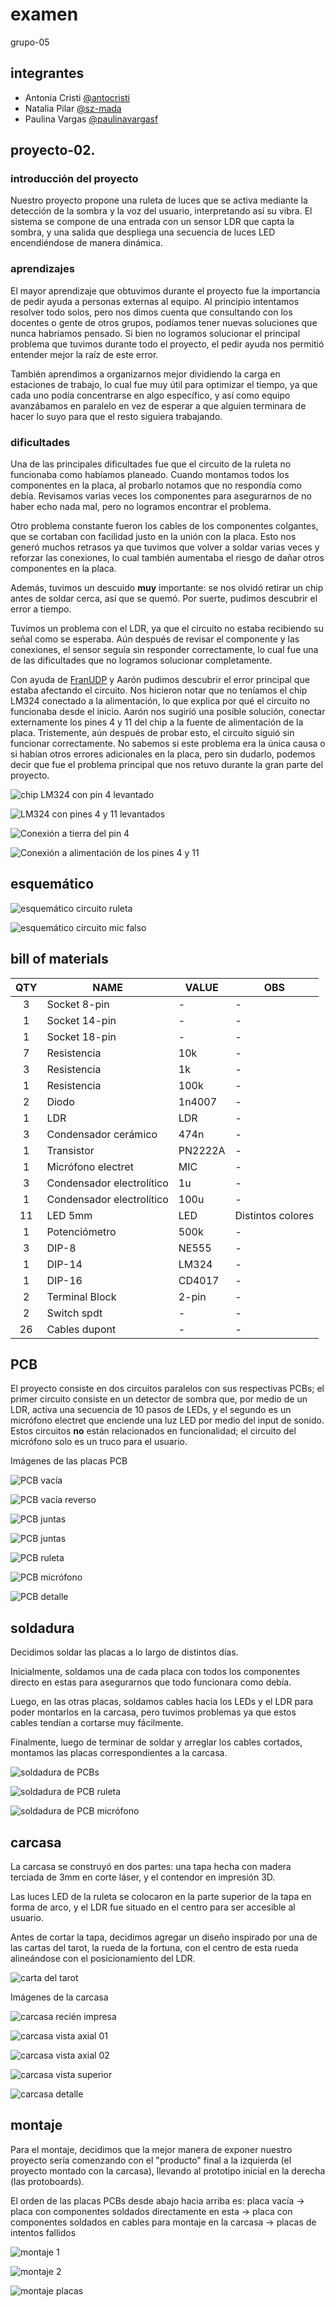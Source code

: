 # examen

grupo-05

## integrantes
  - Antonia Cristi [@antocristi](https://github.com/antocristi)
  - Natalia Pilar [@sz-mada](https://github.com/sz-mada)
  - Paulina Vargas [@paulinavargasf](https://github.com/paulinavargasf)

## proyecto-02.

### introducción del proyecto

Nuestro proyecto propone una ruleta de luces que se activa mediante la detección de la sombra y la voz del usuario, interpretando así su vibra. El sistema se compone de una entrada con un sensor LDR que capta la sombra, y una salida que despliega una secuencia de luces LED encendiéndose de manera dinámica.

### aprendizajes

El mayor aprendizaje que obtuvimos durante el proyecto fue la importancia de pedir ayuda a personas externas al equipo. Al principio intentamos resolver todo solos, pero nos dimos cuenta que consultando con los docentes o gente de otros grupos, podíamos tener nuevas soluciones que nunca habríamos pensado. Si bien no logramos solucionar el principal problema que tuvimos durante todo el proyecto, el pedir ayuda nos permitió entender mejor la raíz de este error.

También aprendimos a organizarnos mejor dividiendo la carga en estaciones de trabajo, lo cual fue muy útil para optimizar el tiempo, ya que cada uno podía concentrarse en algo específico, y así como equipo avanzábamos en paralelo en vez de esperar a que alguien terminara de hacer lo suyo para que el resto siguiera trabajando.

### dificultades

Una de las principales dificultades fue que el circuito de la ruleta no funcionaba como habíamos planeado. Cuando montamos todos los componentes en la placa, al probarlo notamos que no respondía como debía. Revisamos varias veces los componentes para asegurarnos de no haber echo nada mal, pero no logramos encontrar el problema.

Otro problema constante fueron los cables de los componentes colgantes, que se cortaban con facilidad justo en la unión con la placa. Esto nos generó muchos retrasos ya que tuvimos que volver a soldar varias veces y reforzar las conexiones, lo cual también aumentaba el riesgo de dañar otros componentes en la placa.

Además, tuvimos un descuido **muy** importante: se nos olvidó retirar un chip antes de soldar cerca, así que se quemó. Por suerte, pudimos descubrir el error a tiempo.

Tuvimos un problema con el LDR, ya que el circuito no estaba recibiendo su señal como se esperaba. Aún después de revisar el componente y las conexiones, el sensor seguía sin responder correctamente, lo cual fue una de las dificultades que no logramos solucionar completamente.

Con ayuda de [FranUDP](https://github.com/FranUDP) y Aarón pudimos descubrir el error principal que estaba afectando el circuito. Nos hicieron notar que no teníamos el chip LM324 conectado a la alimentación, lo que explica por qué el circuito no funcionaba desde el inicio. Aarón nos sugirió una posible solución, conectar externamente los pines 4 y 11 del chip a la fuente de alimentación de la placa. Tristemente, aún después de probar esto, el circuito siguió sin funcionar correctamente. No sabemos si este problema era la única causa o si habían otros errores adicionales en la placa, pero sin dudarlo, podemos decir que fue el problema principal que nos retuvo durante la gran parte del proyecto.

![chip LM324 con pin 4 levantado](./imagenes/procesos/proceso_01.jpg)

![LM324 con pines 4 y 11 levantados](./imagenes/procesos/proceso_02.jpg)

![Conexión a tierra del pin 4](./imagenes/procesos/proceso_03.jpg)

![Conexión a alimentación de los pines 4 y 11](./imagenes/procesos/proceso_04.jpg)

## esquemático

![esquemático circuito ruleta](./imagenes/procesos/esquematico_01.png)

![esquemático circuito mic falso](./imagenes/procesos/esquematico_02.png)

## bill of materials

|QTY|NAME|VALUE|OBS
|:-:|-|-|-
|3|Socket 8-pin|-|-
|1|Socket 14-pin|-|-
|1|Socket 18-pin|-|-
|7|Resistencia|10k|-
|3|Resistencia|1k|-
|1|Resistencia|100k|-
|2|Diodo|1n4007|-
|1|LDR|LDR|-
|3|Condensador cerámico|474n|-
|1|Transistor|PN2222A|-
|1|Micrófono electret|MIC|-
|3|Condensador electrolítico|1u|-
|1|Condensador electrolítico|100u|-
|11|LED 5mm|LED|Distintos colores
|1|Potenciómetro|500k|-
|3|DIP-8|NE555|-
|1|DIP-14|LM324|-
|1|DIP-16|CD4017|-
|2|Terminal Block|2-pin|-
|2|Switch spdt|-|-
|26|Cables dupont|-|-

## PCB

El proyecto consiste en dos circuitos paralelos con sus respectivas PCBs; el primer circuito consiste en un detector de sombra que, por medio de un LDR, activa una secuencia de 10 pasos de LEDs, y el segundo es un micrófono electret que enciende una luz LED por medio del input de sonido. Estos circuitos **no** están relacionados en funcionalidad; el circuito del micrófono solo es un truco para el usuario.

Imágenes de las placas PCB

![PCB vacía](./imagenes/pcb/tme-grupo05-pcb-registro01.JPG)

![PCB vacía reverso](./imagenes/pcb/tme-grupo05-pcb-registro03.JPG)

![PCB juntas](./imagenes/pcb/tme-grupo05-pcb-registro07.JPG)

![PCB juntas](./imagenes/pcb/tme-grupo05-pcb-registro08.JPG)

![PCB ruleta](./imagenes/pcb/tme-grupo05-pcb-registro04.JPG)

![PCB micrófono](./imagenes/pcb/tme-grupo05-pcb-registro10.JPG)

![PCB detalle](./imagenes/pcb/tme-grupo05-pcb-registro12.JPG)

## soldadura

Decidimos soldar las placas a lo largo de distintos días.

Inicialmente, soldamos una de cada placa con todos los componentes directo en estas para asegurarnos que todo funcionara como debía.

Luego, en las otras placas, soldamos cables hacia los LEDs y el LDR para poder montarlos en la carcasa, pero tuvimos problemas ya que estos cables tendían a cortarse muy fácilmente.

Finalmente, luego de terminar de soldar y arreglar los cables cortados, montamos las placas correspondientes a la carcasa.

![soldadura de PCBs](./imagenes/soldadura/soldadura_01.jpg)

![soldadura de PCB ruleta](./imagenes/soldadura/soldadura_02.jpg)

![soldadura de PCB micrófono](./imagenes/soldadura/soldadura_03.jpg)

## carcasa

La carcasa se construyó en dos partes: una tapa hecha con madera terciada de 3mm en corte láser, y el contendor en impresión 3D.

Las luces LED de la ruleta se colocaron en la parte superior de la tapa en forma de arco, y el LDR fue situado en el centro para ser accesible al usuario.

Antes de cortar la tapa, decidimos agregar un diseño inspirado por una de las cartas del tarot, la rueda de la fortuna, con el centro de esta rueda alineándose con el posicionamiento del LDR.

![carta del tarot](./imagenes/procesos/carta_tarot.jpg)

Imágenes de la carcasa

![carcasa recién impresa](./imagenes/carcasa/tme-grupo05-carcasa-registro00.jpg)

![carcasa vista axial 01](./imagenes/carcasa/tme-grupo05-carcasa-registro01.jpg)

![carcasa vista axial 02](./imagenes/carcasa/tme-grupo05-carcasa-registro03.jpg)

![carcasa vista superior](./imagenes/carcasa/tme-grupo05-carcasa-registro04.jpg)

![carcasa detalle](./imagenes/carcasa/tme-grupo05-carcasa-registro06.jpg)

## montaje

Para el montaje, decidimos que la mejor manera de exponer nuestro proyecto sería comenzando con el "producto" final a la izquierda (el proyecto montado con la carcasa), llevando al prototipo inicial en la derecha (las protoboards).

El orden de las placas PCBs desde abajo hacia arriba es: placa vacía &rarr; placa con componentes soldados directamente en esta &rarr; placa con componentes soldados en cables para montaje en la carcasa &rarr; placas de intentos fallidos

![montaje 1](./imagenes/montaje/montaje_01.jpg)


![montaje 2](./imagenes/montaje/montaje_02.jpg)


![montaje placas](./imagenes/montaje/montaje_03.jpg)
